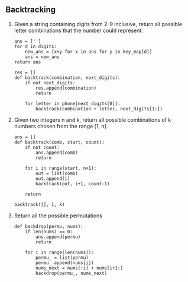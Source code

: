 ## Backtracking

1. Given a string containing digits from 2-9 inclusive, return all possible letter combinations that the number could represent.
	```
	ans = ['']
	for d in digits:
		new_ans = [x+y for x in ans for y in key_map[d]]
		ans = new_ans
	return ans
	```
	```
	res = []
	def backtrack(combination, next_digits):
		if not next_digits:
			res.append(combination)
			return
		
		for letter in phone[next_digits[0]]:
			backtrack(combination + letter, next_digits[1:])
	```

1. Given two integers n and k, return all possible combinations of k numbers chosen from the range [1, n].
	```
	ans = []
	def backtrack(comb, start, count):
		if not count:
			ans.append(comb)
			return
		
		for i in range(start, n+1):
			out = list(comb)
			out.append(i)
			backtrack(out, i+1, count-1)
			
		return
	
	backtrack([], 1, k)
	```

1. Return all the possible permutations
	```
	def backdrop(permu, nums):
		if len(nums) == 0:
			ans.append(permu)
			return

		for i in range(len(nums)):
			permu_ = list(permu)
			permu_.append(nums[i])
			nums_next = nums[:i] + nums[i+1:]
			backdrop(permu_, nums_next)
	```
